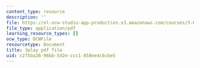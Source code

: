 ```yaml
---
content_type: resource
description: ''
file: https://ol-ocw-studio-app-production.s3.amazonaws.com/courses/3-091-introduction-to-solid-state-chemistry-fall-2018/c275ba2696bb5d2eccc1858ee4c6cbe5_KBgF_4xmahM.pdf
file_type: application/pdf
learning_resource_types: []
ocw_type: OCWFile
resourcetype: Document
title: 3play pdf file
uid: c275ba26-96bb-5d2e-ccc1-858ee4c6cbe5
---
```

